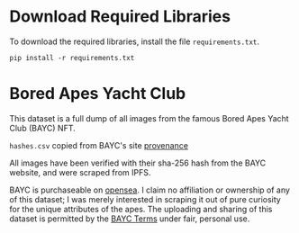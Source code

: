 # Download Required Libraries

To download the required libraries, install the file `requirements.txt`.

```
pip install -r requirements.txt
```

# Bored Apes Yacht Club

This dataset is a full dump of all images from the famous Bored Apes Yacht Club (BAYC) NFT. 

`hashes.csv` copied from BAYC's site [provenance](https://boredapeyachtclub.com/#/provenance)

All images have been verified with their sha-256 hash from the BAYC website, and were scraped from IPFS.

BAYC is purchaseable on [opensea](https://opensea.io/collection/boredapeyachtclub). I claim no affiliation or ownership of any of this dataset; I was merely interested in scraping it out of pure curiosity for the unique attributes of the apes. The uploading and sharing of this dataset is permitted by the [BAYC Terms](https://boredapeyachtclub.com/#/terms) under fair, personal use.